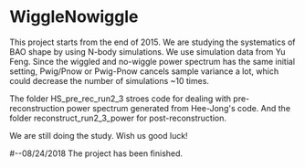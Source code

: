 # WiggleNowiggle
This project starts from the end of 2015. We are studying the systematics of BAO shape by using N-body simulations. We use simulation data 
from Yu Feng. Since the wiggled and no-wiggle power spectrum has the same initial setting, Pwig/Pnow or Pwig-Pnow cancels sample variance
a lot, which could decrease the number of simulations ~10 times.

The folder HS_pre_rec_run2_3 stroes code for dealing with pre-reconstruction power spectrum generated from Hee-Jong's code. And the folder
reconstruct_run2_3_power for post-reconstruction.

We are still doing the study. Wish us good luck!

#--08/24/2018
The project has been finished.
